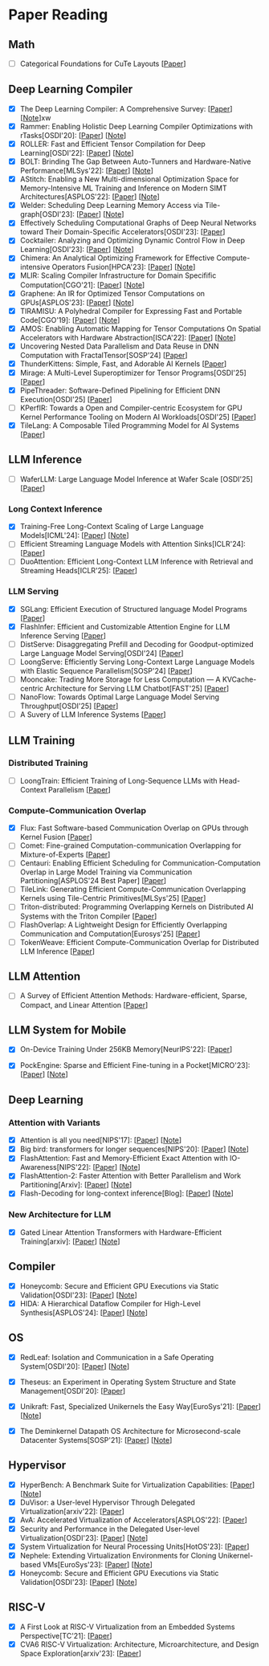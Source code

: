 # Paper Reading

## Math

- [ ] Categorical Foundations for CuTe Layouts [[Paper](https://research.colfax-intl.com/categorical-foundations-for-cute-layouts/)]

## Deep Learning Compiler

- [x] The Deep Learning Compiler: A Comprehensive Survey: [[Paper](https://arxiv.org/pdf/2002.03794.pdf)] [[Note](https://github.com/KuangjuX/system-notes/blob/main/paper-notes/ai-compiler/The-Deep-Learning-Compiler-A-Comprehensive-Survey.md)]xw
- [x] Rammer: Enabling Holistic Deep Learning Compiler Optimizations with rTasks[OSDI'20]: [[Paper](https://www.usenix.org/system/files/osdi20-ma.pdf)] [[Note](https://github.com/KuangjuX/paper-reading/issues/22)]
- [x] ROLLER: Fast and Efficient Tensor Compilation for Deep Learning[OSDI'22]: [[Paper](https://www.usenix.org/system/files/osdi22-zhu.pdf)] [[Note](https://github.com/KuangjuX/Paper-reading/issues/24)]
- [x] BOLT: Brinding The Gap Between Auto-Tunners and Hardware-Native Performance[MLSys'22]: [[Paper](http://yibozhu.com/doc/bolt-mlsys22.pdf)] [[Note](https://github.com/KuangjuX/Paper-reading/issues/28)]
- [x] AStitch: Enabling a New Multi-dimensional Optimization Space for Memory-Intensive ML Training and Inference on Modern SIMT Architectures[ASPLOS'22]: [[Paper](https://dl.acm.org/doi/10.1145/3503222.3507723)] [[Note](https://github.com/KuangjuX/Paper-reading/issues/26)]
- [x] Welder: Scheduling Deep Learning Memory Access via Tile-graph[OSDI'23]: [[Paper](https://www.usenix.org/system/files/osdi23-shi.pdf)] [[Note](https://github.com/KuangjuX/Paper-reading/issues/25)]
- [x] Effectively Scheduling Computational Graphs of Deep Neural Networks
toward Their Domain-Specific Accelerators[OSDI'23]: [[Paper](papers/mlsys/soft-hard-co-design/osdi23-zhao.pdf)]
- [x] Cocktailer: Analyzing and Optimizing Dynamic Control Flow in Deep Learning[OSDI'23]: [[Paper](https://www.usenix.org/system/files/osdi23-zhang-chen.pdf)] [[Note](https://github.com/KuangjuX/paper-reading/issues/21)]
- [x] Chimera: An Analytical Optimizing Framework for Effective Compute-intensive Operators Fusion[HPCA'23]: [[Paper](papers/mlsys/fusion/Chimera_An_Analytical_Optimizing_Framework_for_Effective_Compute-intensive_Operators_Fusion.pdf)] [[Note](https://github.com/KuangjuX/Paper-reading/issues/30)]
- [x] MLIR: Scaling Compiler Infrastructure for Domain Specifific Computation[CGO'21]: [[Paper](https://ieeexplore.ieee.org/stamp/stamp.jsp?tp=&arnumber=9370308)] [[Note](https://github.com/KuangjuX/system-notes/blob/main/paper-notes/ai-compiler/MLIR-Scaling-Compiler-Infrastructure-for-Domain-Specific-Computation.md)]
- [x] Graphene: An IR for Optimized Tensor Computations on GPUs[ASPLOS'23]: [[Paper](https://dl.acm.org/doi/pdf/10.1145/3582016.3582018)] [[Note](https://github.com/KuangjuX/Paper-reading/issues/27)]
- [x] TIRAMISU: A Polyhedral Compiler for Expressing Fast and Portable Code[CGO'19]: [[Paper](papers/mlsys/polyhedral/Tiramisu-CGO.pdf)] [[Note](notes/compiler/tiramisu-cgo/tiramisu.md)]
- [x] AMOS: Enabling Automatic Mapping for Tensor Computations On Spatial Accelerators with Hardware Abstraction[ISCA'22]: [[Paper](papers/mlsys/IR/AMOS-ISCA.pdf)] [[Note](https://github.com/KuangjuX/Paper-reading/issues/31)]
- [x] Uncovering Nested Data Parallelism and Data Reuse in DNN Computation with FractalTensor[SOSP'24] [[Paper](https://dl.acm.org/doi/10.1145/3694715.3695961)]
- [x] ThunderKittens: Simple, Fast, and Adorable AI Kernels [[Paper](papers/mlsys/ThunderKittens.pdf)]
- [x] Mirage: A Multi-Level Superoptimizer for Tensor Programs[OSDI'25] [[Paper](https://www.usenix.org/system/files/osdi25-wu-mengdi.pdf)]
- [x] PipeThreader: Software-Defined Pipelining for Efficient DNN Execution[OSDI'25] [[Paper](https://www.usenix.org/system/files/osdi25-cheng.pdf)]
- [ ] KPerfIR: Towards a Open and Compiler-centric
Ecosystem for GPU Kernel Performance Tooling
on Modern AI Workloads[OSDI'25] [[Paper](https://www.usenix.org/system/files/osdi25-guan.pdf)]
- [x] TileLang: A Composable Tiled Programming Model for AI
Systems [[Paper](https://arxiv.org/pdf/2504.17577)]

## LLM Inference

- [ ] WaferLLM: Large Language Model Inference at Wafer Scale [OSDI'25] [[Paper](https://www.usenix.org/system/files/osdi25-he.pdf)]

### Long Context Inference
- [x] Training-Free Long-Context Scaling of Large Language Models[ICML'24]: [[Paper](https://arxiv.org/pdf/2402.17463)] [[Note](https://github.com/KuangjuX/Notes/blob/main/DeepLearning/DCA.md)]
- [ ] Efficient Streaming Language Models with Attention Sinks[ICLR'24]: [[Paper](https://arxiv.org/pdf/2309.17453)]
- [ ] DuoAttention: Efficient Long-Context LLM Inference with Retrieval and Streaming Heads[ICLR'25]: [[Paper](https://arxiv.org/pdf/2410.10819v1)]

### LLM Serving
- [x] SGLang: Efficient Execution of Structured language Model Programs  [[Paper](papers/mlsys/sglang.pdf)]
- [x] FlashInfer: Efficient and Customizable Attention Engine for LLM Inference Serving [[Paper](papers/mlsys/2501.01005v1.pdf)]
- [ ] DistServe: Disaggregating Prefill and Decoding for Goodput-optimized Large Language Model Serving[OSDI'24] [[Paper](https://www.usenix.org/system/files/osdi24-zhong-yinmin.pdf)]
- [ ] LoongServe: Efficiently Serving Long-Context Large
Language Models with Elastic Sequence Parallelism[SOSP'24] [[Paper](https://dl.acm.org/doi/pdf/10.1145/3694715.3695948)]
- [ ] Mooncake: Trading More Storage for Less Computation — A KVCache-centric Architecture for Serving LLM Chatbot[FAST'25] [[Paper](https://www.usenix.org/system/files/fast25-qin.pdf)]
- [ ] NanoFlow: Towards Optimal Large Language Model Serving Throughput[OSDI'25] [[Paper](https://www.usenix.org/system/files/osdi25-zhu-kan.pdf)]
- [ ] A Suvery of LLM Inference Systems [[Paper](https://arxiv.org/pdf/2506.21901)]

## LLM Training

### Distributed Training

- [ ] LoongTrain: Efficient Training of Long-Sequence LLMs  with Head-Context Parallelism [[Paper](https://arxiv.org/pdf/2406.18485)]

### Compute-Communication Overlap
- [x] Flux: Fast Software-based Communication Overlap on GPUs through Kernel Fusion [[Paper](https://arxiv.org/pdf/2406.06858v1)] 
- [ ] Comet: Fine-grained Computation-communication
Overlapping for Mixture-of-Experts [[Paper](https://arxiv.org/pdf/2502.19811)]
- [ ] Centauri: Enabling Efficient Scheduling for
Communication-Computation Overlap in Large Model
Training via Communication Partitioning[ASPLOS'24 Best Paper] [[Paper](https://dl.acm.org/doi/pdf/10.1145/3620666.3651379)] 
- [ ] TileLink: Generating Efficient Compute-Communication Overlapping Kernels using Tile-Centric Primitives[MLSys'25] [[Paper](https://arxiv.org/pdf/2503.20313)]
- [ ] Triton-distributed: Programming Overlapping Kernels on Distributed AI Systems with the Triton Compiler [[Paper](https://arxiv.org/pdf/2504.19442)]
- [ ] FlashOverlap: A Lightweight Design for Efficiently Overlapping Communication and Computation[Eurosys'25] [[Paper](https://arxiv.org/pdf/2504.19519)]
- [ ] TokenWeave: Efficient Compute-Communication
Overlap for Distributed LLM Inference [[Paper](https://arxiv.org/pdf/2505.11329)]

## LLM Attention

- [ ] A Survey of Efficient Attention Methods: Hardware-efficient,
Sparse, Compact, and Linear Attention [[Paper](https://attention-survey.github.io/files/Attention_Survey.pdf)]

## LLM System for Mobile

- [x] On-Device Training Under 256KB Memory[NeurIPS'22]: [[Paper](https://arxiv.org/pdf/2206.15472.pdf)]
- [x] PockEngine: Sparse and Efficient Fine-tuning in a Pocket[MICRO'23]: [[Paper](papers/mlsys/on-device/pockengine.pdf)] [[Note](https://github.com/KuangjuX/Paper-reading/issues/29)]




## Deep Learning

### Attention with Variants

- [x] Attention is all you need[NIPS'17]: [[Paper](papers/DL/Attention-NIPS.pdf)] [[Note](https://github.com/KuangjuX/Paper-reading/issues/32)]
- [x] Big bird: transformers for longer sequences[NIPS'20]: [[Paper](papers/DL/bigbird.pdf)] [[Note](https://github.com/KuangjuX/Notes/blob/main/DeepLearning/SparseAttention.md)]
- [x] FlashAttention: Fast and Memory-Efficient Exact Attention with IO-Awareness[NIPS'22]: [[Paper](https://proceedings.neurips.cc/paper_files/paper/2022/file/67d57c32e20fd0a7a302cb81d36e40d5-Paper-Conference.pdf)] [[Note](https://github.com/KuangjuX/Notes/blob/main/DeepLearning/FlashAttention.md)]
- [x] FlashAttention-2: Faster Attention with Better Parallelism and Work Partitioning[Arxiv]: [[Paper](https://arxiv.org/pdf/2307.08691.pdf)] [[Note](https://github.com/KuangjuX/Notes/blob/main/DeepLearning/FlashAttention.md)]
- [x] Flash-Decoding for long-context inference[Blog]: [[Paper](https://crfm.stanford.edu/2023/10/12/flashdecoding.html)] [[Note](https://github.com/KuangjuX/Notes/blob/main/DeepLearning/FlashDecoding.md)]

### New Architecture for LLM

- [x] Gated Linear Attention Transformers with Hardware-Efficient Training[arxiv]: [[Paper](papers/DL/GLA.pdf)] [[Note](https://github.com/KuangjuX/Notes/blob/main/DeepLearning/LinearAttention.md)]




## Compiler

- [x] Honeycomb: Secure and Efficient GPU Executions via Static Validation[OSDI'23]: [[Paper](papers/hypervisor/osdi23-mai.pdf)] [[Note](notes/hypervisor/honeycomb/honeycomb.md)]
- [x] HIDA: A Hierarchical Dataflow Compiler for High-Level Synthesis[ASPLOS'24]: [[Paper](papers/compiler/asplos24-hida.pdf)] [[Note](notes/compiler/hida/hida.md)]

## OS
- [x] RedLeaf: Isolation and Communication in a Safe Operating System[OSDI'20]: [[Paper](https://www.usenix.org/system/files/osdi20-narayanan_vikram.pdf)] [[Note](https://github.com/KuangjuX/system-notes/blob/main/paper-notes/os/RedLeaf.md)]
- [x] Theseus: an Experiment in Operating System Structure and State Management[OSDI'20]: [[Paper](https://www.usenix.org/system/files/osdi20-boos.pdf)]
- [x] Unikraft: Fast, Specialized Unikernels the Easy Way[EuroSys'21]: [[Paper](https://dl.acm.org/doi/pdf/10.1145/3447786.3456248)] [[Note](https://github.com/KuangjuX/paper-reading/issues/9)]
- [x] The Deminkernel Datapath OS Architecture for Microsecond-scale Datacenter Systems[SOSP'21]: [[Paper](https://irenezhang.net/papers/demikernel-sosp21.pdf)] [[Note](https://github.com/KuangjuX/system-notes/blob/main/paper-notes/os/Demikernel.md)]


## Hypervisor
- [x] HyperBench: A Benchmark Suite for Virtualization Capabilities: [[Paper](https://dl.acm.org/doi/pdf/10.1145/3341617.3326138)] [[Note](https://github.com/KuangjuX/system-notes/blob/main/paper-notes/hypervisor/Hyperbench-A-Benchmark-Suite-for-Virtualization-Capabilities.md)]
- [x] DuVisor: a User-level Hypervisor Through Delegated Virtualization[arxiv'22]: [[Paper](https://arxiv.org/pdf/2201.09652.pdf)]
- [x] AvA: Accelerated Virtualization of Accelerators[ASPLOS'22]: [[Paper](https://dl.acm.org/doi/pdf/10.1145/3373376.3378466)]
- [x] Security and Performance in the Delegated User-level Virtualization[OSDI'23]: [[Paper](https://www.usenix.org/system/files/osdi23-chen.pdf)] [[Note](notes/hypervisor/duvisor/duvisor.md)]
- [x] System Virtualization for Neural Processing Units[HotOS'23]: [[Paper](https://sigops.org/s/conferences/hotos/2023/papers/xue.pdf)]
- [x] Nephele: Extending Virtualization Environments for Cloning Unikernel-based VMs[EuroSys'23]: [[Paper](http://nets.cs.pub.ro/~costin/files/nephele.pdf)] [[Note](notes/hypervisor/nephele/nephele.md)]
- [x] Honeycomb: Secure and Efficient GPU Executions via Static Validation[OSDI'23]: [[Paper](papers/hypervisor/osdi23-mai.pdf)] [[Note](notes/hypervisor/honeycomb/honeycomb.md)]

## RISC-V
- [x] A First Look at RISC-V Virtualization from an Embedded Systems Perspective[TC'21]: [[Paper](https://arxiv.org/pdf/2103.14951.pdf)]
- [x] CVA6 RISC-V Virtualization: Architecture, Microarchitecture, and Design Space Exploration[arxiv'23]: [[Paper](https://arxiv.org/pdf/2302.02969.pdf)]
